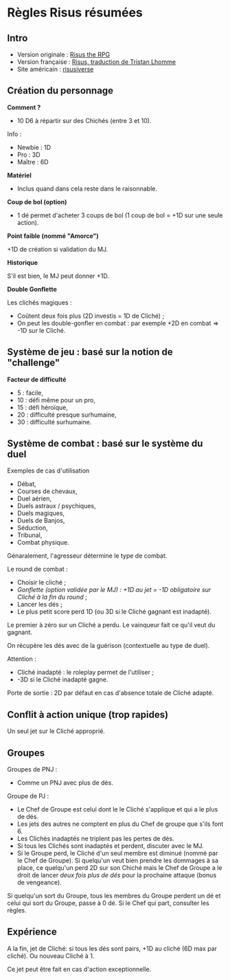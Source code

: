 # Règles Risus résumées

## Intro

* Version originale : [Risus the RPG](https://www.drivethrurpg.com/product/170294/Risus-The-Anything-RPG)
* Version française : [Risus, traduction de Tristan Lhomme](risus-fr.pdf)
* Site américain : [risusiverse](http://www.risusiverse.com/)

## Création du personnage

**Comment ?**

* 10 D6 à répartir sur des Chichés (entre 3 et 10).

Info :

* Newbie : 1D
* Pro : 3D
* Maître : 6D

**Matériel**


* Inclus quand dans cela reste dans le raisonnable.

**Coup de bol (option)**

* 1 dé permet d'acheter 3 coups de bol (1 coup de bol = +1D sur une seule action).

**Point faible (nommé "Amorce")**

+1D de création si validation du MJ.

**Historique**

S'il est bien, le MJ peut donner +1D.

**Double Gonflette**

Les clichés magiques :

* Coûtent deux fois plus (2D investis = 1D de Cliché) ;
* On peut les double-gonfler en combat : par exemple +2D en combat => -1D sur le Cliché.

## Système de jeu : basé sur la notion de "challenge"

**Facteur de difficulté**

* 5 : facile,
* 10 : défi même pour un pro,
* 15 : défi héroïque,
* 20 : difficulté presque surhumaine,
* 30 : difficulté surhumaine.

## Système de combat : basé sur le système du duel

Exemples de cas d'utilisation

* Débat,
* Courses de chevaux,
* Duel aérien,
* Duels astraux / psychiques,
* Duels magiques,
* Duels de Banjos,
* Séduction,
* Tribunal,
* Combat physique.

Génaralement, l'agresseur détermine le type de combat.

Le round de combat :

* Choisir le cliché ;
* _Gonflette (option validée par le MJ) : +1D au jet = -1D obligatoire sur Cliché à la fin du round_ ;
* Lancer les dés ;
* Le plus petit score perd 1D (ou 3D si le Cliché gagnant est inadapté).

Le premier à zéro sur un Cliché a perdu. Le vainqueur fait ce qu'il veut du gagnant.

On récupère les dés avec de la guérison (contextuelle au type de duel).

Attention :

* Cliché inadapté : le roleplay permet de l'utiliser ;
* -3D si le Cliché inadapté gagne.

 Porte de sortie  : 2D par défaut en cas d'absence totale de Cliché adapté.

## Conflit à action unique (trop rapides)

Un seul jet sur le Cliché approprié.

## Groupes

Groupes de PNJ :

* Comme un PNJ avec plus de dés.
  
Groupe de PJ :

* Le Chef de Groupe est celui dont le le Cliché s'applique et qui a le plus de dés.
* Les jets des autres ne comptent en plus du Chef de groupe que s'ils font 6.
* Les Clichés inadaptés ne triplent pas les pertes de dés.
* Si tous les Clichés sont inadaptés et perdent, discuter avec le MJ.
* Si le Groupe perd, le Cliché d'un seul membre est diminué (nommé par le Chef de Groupe). Si quelqu'un veut bien prendre les dommages à sa place, ce quelqu'un perd 2D sur son Chiché mais le Chef de Groupe a le droit de lancer _deux fois plus de dés_ pour la prochaine attaque (bonus de vengeance).

Si quelqu'un sort du Groupe, tous les membres du Groupe perdent un dé et celui qui sort du Groupe, passe à 0 dé. Si le Chef qui part, consulter les règles.

## Expérience

A la fin, jet de Cliché: si tous les dés sont pairs, +1D au cliché (6D max par cliché). Ou nouveau Cliché à 1.

Ce jet peut être fait en cas d'action exceptionnelle.

